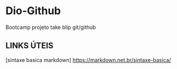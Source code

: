 # Dio-Github
Bootcamp projeto take blip  git/github

## LINKS ÚTEIS
[sintaxe basica markdown] https://markdown.net.br/sintaxe-basica/

